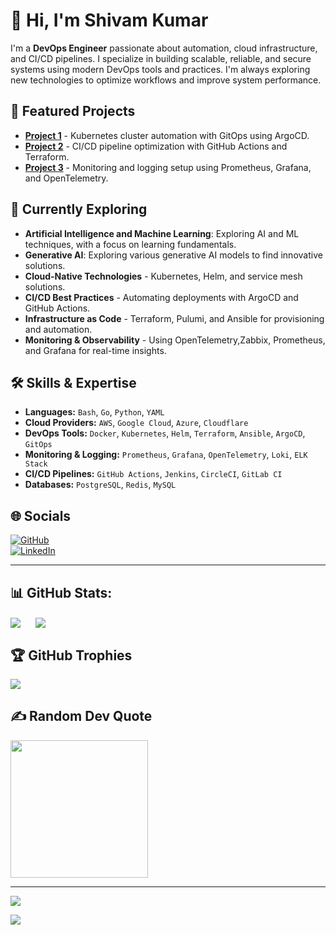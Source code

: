 # 💫 Hi, I'm Shivam Kumar

I'm a **DevOps Engineer** passionate about automation, cloud infrastructure, and CI/CD pipelines. I specialize in building scalable, reliable, and secure systems using modern DevOps tools and practices. I'm always exploring new technologies to optimize workflows and improve system performance.

## 🚀 Featured Projects

- **[Project 1](#)** - Kubernetes cluster automation with GitOps using ArgoCD.
- **[Project 2](#)** - CI/CD pipeline optimization with GitHub Actions and Terraform.
- **[Project 3](#)** - Monitoring and logging setup using Prometheus, Grafana, and OpenTelemetry.

## 🌱 Currently Exploring

- **Artificial Intelligence and Machine Learning**: Exploring AI and ML techniques, with a focus on learning fundamentals.
- **Generative AI**: Exploring various generative AI models to find innovative solutions.
- **Cloud-Native Technologies** - Kubernetes, Helm, and service mesh solutions.
- **CI/CD Best Practices** - Automating deployments with ArgoCD and GitHub Actions.
- **Infrastructure as Code** - Terraform, Pulumi, and Ansible for provisioning and automation.
- **Monitoring & Observability** - Using OpenTelemetry,Zabbix, Prometheus, and Grafana for real-time insights.

## 🛠️ Skills & Expertise

- **Languages:** `Bash`, `Go`, `Python`, `YAML`
- **Cloud Providers:** `AWS`, `Google Cloud`, `Azure`, `Cloudflare`
- **DevOps Tools:** `Docker`, `Kubernetes`, `Helm`, `Terraform`, `Ansible`, `ArgoCD`, `GitOps`
- **Monitoring & Logging:** `Prometheus`, `Grafana`, `OpenTelemetry`, `Loki`, `ELK Stack`
- **CI/CD Pipelines:** `GitHub Actions`, `Jenkins`, `CircleCI`, `GitLab CI`
- **Databases:** `PostgreSQL`, `Redis`, `MySQL`

## 🌐 Socials

[![GitHub](https://img.shields.io/badge/GitHub-%23181717.svg?logo=github&logoColor=white&style=for-the-badge)](https://github.com/shivam2003-dev)  
[![LinkedIn](https://img.shields.io/badge/LinkedIn-%230077B5.svg?logo=linkedin&logoColor=white&style=for-the-badge)]([https://linkedin.com/in/your-linkedin](https://www.linkedin.com/in/shivam-kumar2003))  

---
## 📊 GitHub Stats:

<picture>
  <source
    srcset="https://github-readme-stats.vercel.app/api?username=shivam2003-dev&theme=catppuccin_latte&hide_border=false&include_all_commits=true&count_private=true&show_icons=true&show=prs_merged"
    media="(prefers-color-scheme: light)"
  />
  <source
    srcset="https://github-readme-stats.vercel.app/api?username=shivam2003-dev&theme=radical&hide_border=false&include_all_commits=true&count_private=true&show_icons=true&show=prs_merged"
    media="(prefers-color-scheme: dark)"
  />
  <img align="center" src="https://github-readme-stats.vercel.app/api?username=shivam2003-dev&theme=radical&hide_border=false&include_all_commits=true&count_private=true&show_icons=true&show=prs_merged" />
</picture>&nbsp;&nbsp;&nbsp;&nbsp;

<picture>
  <source
    srcset="https://github-readme-stats.vercel.app/api/top-langs/?username=shivam2003-dev&theme=catppuccin_latte&hide_border=false&langs_count=8&layout=compact&include_all_commits=true&count_private=true&hide=c,C%2B%2B,java"
    media="(prefers-color-scheme: light)"
  />
  <source
    srcset="https://github-readme-stats.vercel.app/api/top-langs/?username=shivam2003-dev&theme=radical&hide_border=false&langs_count=8&layout=compact&include_all_commits=true&count_private=true&hide=c,C%2B%2B,java"
    media="(prefers-color-scheme: dark)"
  />
  <img align="center" src="https://github-readme-stats.vercel.app/api/top-langs/?username=shivam2003-dev&theme=radical&hide_border=false&langs_count=8&layout=compact&include_all_commits=true&count_private=true&hide=c,c%2B%2B,java" />
</picture>

## 🏆 GitHub Trophies

<picture>
  <source
    srcset="https://github-profile-trophy.vercel.app/?username=shivam2003-dev&theme=flat&margin-w=10&margin-h=10column=-1"
    media="(prefers-color-scheme: light)"
  />
  <source
    srcset="https://github-profile-trophy.vercel.app/?username=shivam2003-dev&theme=radical&margin-w=10&margin-h=10column=-1"
    media="(prefers-color-scheme: dark)"
  />
  <img src="https://github-profile-trophy.vercel.app/?username=shivam2003-dev&theme=radical&margin-w=10&margin-h=10column=-1" />
</picture>

## ✍️ Random Dev Quote

<picture>
  <source
    srcset="https://quotes-github-readme.vercel.app/api?type=horizontal&theme=catppuccin_latte&border=true"
    media="(prefers-color-scheme: light)"
  />
  <source
    srcset="https://quotes-github-readme.vercel.app/api?type=horizontal&theme=radical&border=true"
    media="(prefers-color-scheme: dark)"
  />
  <img height=220 src="https://quotes-github-readme.vercel.app/api?type=horizontal&theme=radical&border=true" />
</picture>
<br>

---

[![](https://visitcount.itsvg.in/api?id=shivam2003-dev&label=Profile%20Views&icon=5&pretty=true)](https://visitcount.itsvg.in)

<!-- Proudly created with GPRM ( https://gprm.itsvg.in ) -->


[![](https://visitcount.itsvg.in/api?id=your-github&label=Profile%20Views&icon=5&pretty=true)](https://visitcount.itsvg.in)  
